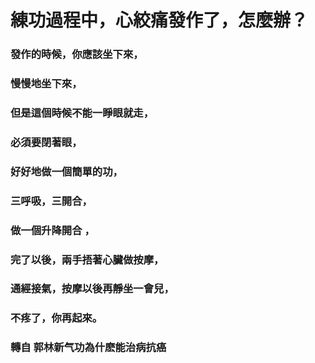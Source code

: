 # 練功過程中，心絞痛發作了，怎麼辦？

### 發作的時候，你應該坐下來，
### 慢慢地坐下來，
### 但是這個時候不能一睜眼就走，
### 必須要閉著眼，
### 好好地做一個簡單的功，
### 三呼吸，三開合，
### 做一個升降開合 ，
### 完了以後，兩手捂著心臟做按摩，
### 通經接氣，按摩以後再靜坐一會兒，
### 不疼了，你再起來。

### 轉自 郭林新气功為什麽能治病抗癌 
